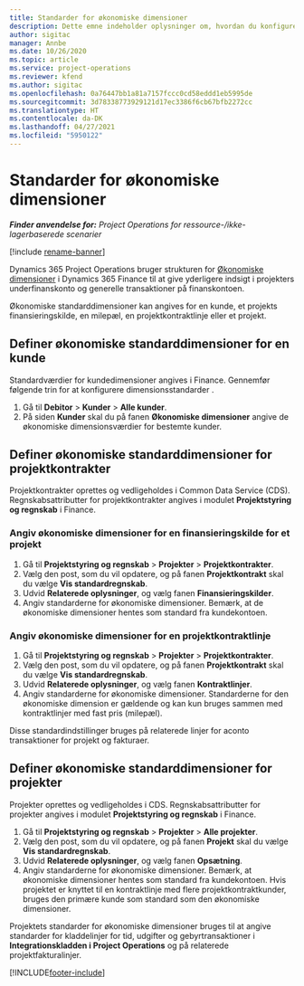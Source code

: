 ```yaml
---
title: Standarder for økonomiske dimensioner
description: Dette emne indeholder oplysninger om, hvordan du konfigurerer standarder for økonomiske dimensioner.
author: sigitac
manager: Annbe
ms.date: 10/26/2020
ms.topic: article
ms.service: project-operations
ms.reviewer: kfend
ms.author: sigitac
ms.openlocfilehash: 0a76447bb1a81a7157fccc0cd58eddd1eb5995de
ms.sourcegitcommit: 3d78338773929121d17ec3386f6cb67bfb2272cc
ms.translationtype: HT
ms.contentlocale: da-DK
ms.lasthandoff: 04/27/2021
ms.locfileid: "5950122"
---
```

# <a name="financial-dimension-defaults"></a>Standarder for økonomiske dimensioner

_**Finder anvendelse for:** Project Operations for ressource-/ikke-lagerbaserede scenarier_

[!include [rename-banner](~/includes/cc-data-platform-banner.md)]

Dynamics 365 Project Operations bruger strukturen for [Økonomiske dimensioner](/dynamics365/finance/general-ledger/financial-dimensions) i Dynamics 365 Finance til at give yderligere indsigt i projekters underfinanskonto og generelle transaktioner på finanskontoen.

Økonomiske standarddimensioner kan angives for en kunde, et projekts finansieringskilde, en milepæl, en projektkontraktlinje eller et projekt.

## <a name="define-default-financial-dimensions-for-a-customer"></a>Definer økonomiske standarddimensioner for en kunde

Standardværdier for kundedimensioner angives i Finance. Gennemfør følgende trin for at konfigurere dimensionsstandarder .

1. Gå til **Debitor** > **Kunder** > **Alle kunder**.
2. På siden **Kunder** skal du på fanen **Økonomiske dimensioner** angive de økonomiske dimensionsværdier for bestemte kunder.

## <a name="define-default-financial-dimensions-for-project-contracts"></a>Definer økonomiske standarddimensioner for projektkontrakter

Projektkontrakter oprettes og vedligeholdes i Common Data Service (CDS). Regnskabsattributter for projektkontrakter angives i modulet **Projektstyring og regnskab** i Finance.

### <a name="set-financial-dimensions-for-a-project-funding-source"></a>Angiv økonomiske dimensioner for en finansieringskilde for et projekt

1. Gå til **Projektstyring og regnskab** > **Projekter** > **Projektkontrakter**.
2. Vælg den post, som du vil opdatere, og på fanen **Projektkontrakt** skal du vælge **Vis standardregnskab**.
3. Udvid **Relaterede oplysninger**, og vælg fanen **Finansieringskilder**.
4. Angiv standarderne for økonomiske dimensioner. Bemærk, at de økonomiske dimensioner hentes som standard fra kundekontoen.

### <a name="set-financial-dimensions-for-a-project-contract-line"></a>Angiv økonomiske dimensioner for en projektkontraktlinje

1. Gå til **Projektstyring og regnskab** > **Projekter** > **Projektkontrakter**.
2. Vælg den post, som du vil opdatere, og på fanen **Projektkontrakt** skal du vælge **Vis standardregnskab**.
3. Udvid **Relaterede oplysninger**, og vælg fanen **Kontraktlinjer**.
4. Angiv standarderne for økonomiske dimensioner. Standarderne for den økonomiske dimension er gældende og kan kun bruges sammen med kontraktlinjer med fast pris (milepæl).

Disse standardindstillinger bruges på relaterede linjer for aconto transaktioner for projekt og fakturaer.

## <a name="define-default-financial-dimensions-for-projects"></a>Definer økonomiske standarddimensioner for projekter

Projekter oprettes og vedligeholdes i CDS. Regnskabsattributter for projekter angives i modulet **Projektstyring og regnskab** i Finance.

1. Gå til **Projektstyring og regnskab** > **Projekter** > **Alle projekter**.
2. Vælg den post, som du vil opdatere, og på fanen **Projekt** skal du vælge **Vis standardregnskab**.
3. Udvid **Relaterede oplysninger**, og vælg fanen **Opsætning**.
4. Angiv standarderne for økonomiske dimensioner. Bemærk, at økonomiske dimensioner hentes som standard fra kundekontoen. Hvis projektet er knyttet til en kontraktlinje med flere projektkontraktkunder, bruges den primære kunde som standard som den økonomiske dimensioner.

Projektets standarder for økonomiske dimensioner bruges til at angive standarder for kladdelinjer for tid, udgifter og gebyrtransaktioner i **Integrationskladden i Project Operations** og på relaterede projektfakturalinjer.


[!INCLUDE[footer-include](../includes/footer-banner.md)]